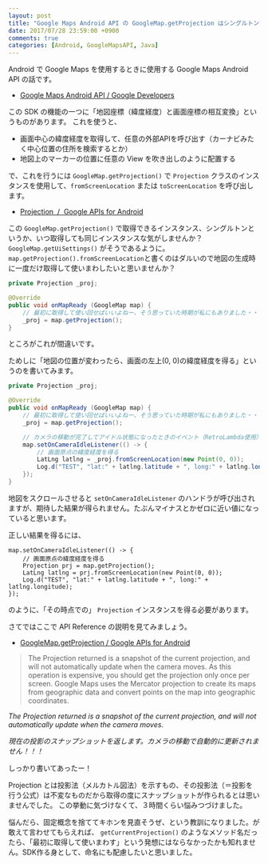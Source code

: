 ```yaml
---
layout: post
title: "Google Maps Android API の GoogleMap.getProjection はシングルトンじゃないから注意"
date: 2017/07/28 23:59:00 +0900
comments: true
categories: [Android, GoogleMapsAPI, Java]
---
```

Android で Google Maps を使用するときに使用する Google Maps Android API の話です。
<!--more-->

* [Google Maps Android API / Google Developers](https://developers.google.com/maps/documentation/android-api/?hl=ja)

この SDK の機能の一つに「地図座標（緯度経度）と画面座標の相互変換」というものがあります。
これを使うと、

* 画面中心の緯度経度を取得して、任意の外部APIを呼び出す（カーナビみたく中心位置の住所を検索するとか）
* 地図上のマーカーの位置に任意の View を吹き出しのように配置する

で、これを行うには ``GoogleMap.getProjection()`` で ``Projection`` クラスのインスタンスを使用して、``fromScreenLocation`` または ``toScreenLocation`` を呼び出します。

* [Projection  /  Google APIs for Android](https://developers.google.com/android/reference/com/google/android/gms/maps/Projection?hl=ja)

この ``GoogleMap.getProjection()`` で取得できるインスタンス、シングルトンというか、いつ取得しても同じインスタンスな気がしませんか？ ``GoogleMap.getUiSettings()`` がそうであるように。 ``map.getProjection().fromScreenLocation``と書くのはダルいので地図の生成時に一度だけ取得して使いまわしたいと思いませんか？

```java
private Projection _proj;

@Override
public void onMapReady (GoogleMap map) {
    // 最初に取得して使い回せばいいよねー、そう思っていた時期が私にもありました・・・
    _proj = map.getProjection();
}
```

ところがこれが間違いです。

ためしに「地図の位置が変わったら、画面の左上(0, 0)の緯度経度を得る」というのを書いてみます。

```java
private Projection _proj;

@Override
public void onMapReady (GoogleMap map) {
    // 最初に取得して使い回せばいいよねー、そう思っていた時期が私にもありました・・・
    _proj = map.getProjection();

    // カメラの移動が完了してアイドル状態になったときのイベント（RetroLambda使用） 
    map.setOnCameraIdleListener(() -> {
        // 画面原点の緯度経度を得る
        LatLng latlng = _proj.fromScreenLocation(new Point(0, 0));
        Log.d("TEST", "lat:" + latlng.latitude + ", long:" + latlng.longitude); 
    });
}
```

地図をスクロールさせると ``setOnCameraIdleListener`` のハンドラが呼び出されますが、期待した結果が得られません。たぶんマイナスとかゼロに近い値になっていると思います。

正しい結果を得るには、

```
map.setOnCameraIdleListener(() -> {
    // 画面原点の緯度経度を得る
    Projection prj = map.getProjection();
    LatLng latlng = prj.fromScreenLocation(new Point(0, 0));
    Log.d("TEST", "lat:" + latlng.latitude + ", long:" + latlng.longitude); 
});
```

のように、「その時点での」 ``Projection`` インスタンスを得る必要があります。

さてではここで API Reference の説明を見てみましょう。

* [GoogleMap.getProjection / Google APIs for Android](https://developers.google.com/android/reference/com/google/android/gms/maps/GoogleMap.html?hl=ja#getProjection())

> The Projection returned is a snapshot of the current projection, and will not automatically update when the camera moves. As this operation is expensive, you should get the projection only once per screen. Google Maps uses the Mercator projection to create its maps from geographic data and convert points on the map into geographic coordinates.

*The Projection returned is a snapshot of the current projection, and will not automatically update when the camera moves.*

*現在の投影のスナップショットを返します。カメラの移動で自動的に更新されません！！！*

しっかり書いてあったー！

Projection とは投影法（メルカトル図法）を示すもの、その投影法（＝投影を行う公式）は不変なものだから取得の度にスナップショットが作られるとは思いませんでした。
この挙動に気づけなくて、３時間くらい悩みつづけました。

悩んだら、固定概念を捨ててキホンを見直そうぜ、という教訓になりました。が敢えて言わせてもらえれば、 ``getCurrentProjection()`` のようなメソッド名だったら、「最初に取得して使いまわす」という発想にはならなかったかも知れません。SDK作る身として、命名にも配慮したいと思いました。
